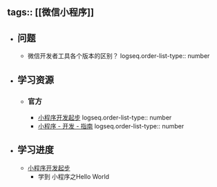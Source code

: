 tags:: [[微信小程序]]
---

- ## 问题
	- 微信开发者工具各个版本的区别？
	  logseq.order-list-type:: number
- ## 学习资源
	- ### 官方
		- [小程序开发起步](https://developers.weixin.qq.com/community/business/course/000264e20a0dd8e69669b609451c0d)
		  logseq.order-list-type:: number
		- [小程序 - 开发 - 指南](https://developers.weixin.qq.com/miniprogram/dev/framework/)
		  logseq.order-list-type:: number
- ## 学习进度
	- [小程序开发起步](https://developers.weixin.qq.com/community/business/course/000264e20a0dd8e69669b609451c0d)
		- 学到 小程序之Hello World